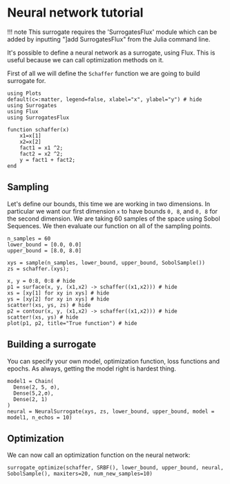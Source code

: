# Neural network tutorial
!!! note
    This surrogate requires the 'SurrogatesFlux' module which can be added by inputting "]add SurrogatesFlux" from the Julia command line. 

It's possible to define a neural network as a surrogate, using Flux.
This is useful because we can call optimization methods on it.

First of all we will define the `Schaffer` function we are going to build surrogate for.

```@example Neural_surrogate
using Plots
default(c=:matter, legend=false, xlabel="x", ylabel="y") # hide
using Surrogates
using Flux
using SurrogatesFlux

function schaffer(x)
    x1=x[1]
    x2=x[2]
    fact1 = x1 ^2;
    fact2 = x2 ^2;
    y = fact1 + fact2;
end
```


## Sampling

Let's define our bounds, this time we are working in two dimensions. In particular we want our first dimension `x` to have bounds `0, 8`, and `0, 8` for the second dimension. We are taking 60 samples of the space using Sobol Sequences. We then evaluate our function on all of the sampling points.

```@example Neural_surrogate
n_samples = 60
lower_bound = [0.0, 0.0]
upper_bound = [8.0, 8.0]

xys = sample(n_samples, lower_bound, upper_bound, SobolSample())
zs = schaffer.(xys);
```

```@example Neural_surrogate
x, y = 0:8, 0:8 # hide
p1 = surface(x, y, (x1,x2) -> schaffer((x1,x2))) # hide
xs = [xy[1] for xy in xys] # hide
ys = [xy[2] for xy in xys] # hide
scatter!(xs, ys, zs) # hide
p2 = contour(x, y, (x1,x2) -> schaffer((x1,x2))) # hide
scatter!(xs, ys) # hide
plot(p1, p2, title="True function") # hide
```


## Building a surrogate
You can specify your own model, optimization function, loss functions and epochs.
As always, getting the model right is hardest thing.

```@example Neural_surrogate
model1 = Chain(
  Dense(2, 5, σ),
  Dense(5,2,σ),
  Dense(2, 1)
)
neural = NeuralSurrogate(xys, zs, lower_bound, upper_bound, model = model1, n_echos = 10)
```

## Optimization
We can now call an optimization function on the neural network:
```@example Neural_surrogate
surrogate_optimize(schaffer, SRBF(), lower_bound, upper_bound, neural, SobolSample(), maxiters=20, num_new_samples=10)
```
